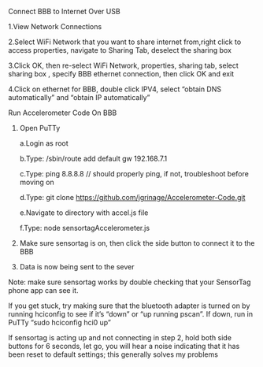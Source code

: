 Connect BBB to Internet Over USB

1.View Network Connections

2.Select WiFi Network that you want to share internet from,right click to access properties, navigate to Sharing Tab, deselect the sharing box

3.Click OK, then re-select WiFi Network, properties, sharing tab, select sharing box , specify BBB ethernet connection, then click OK and exit

4.Click on ethernet for BBB, double click IPV4, select “obtain DNS automatically” and “obtain IP automatically”


Run Accelerometer Code On BBB

1. Open PuTTy

   a.Login as root

   b.Type: /sbin/route add default gw 192.168.7.1
   
   c.Type: ping 8.8.8.8  // should properly ping, if not, troubleshoot before moving on
   
   d.Type: git clone https://github.com/jgrinage/Accelerometer-Code.git
   
   e.Navigate to directory with accel.js file
   
   f.Type: node sensortagAccelerometer.js
   
   
2. Make sure sensortag is on, then click the side button to connect it to the BBB


3. Data is now being sent to the sever



Note: make sure sensortag works by double checking that your SensorTag phone app can see it.

If you get stuck, try making sure that the bluetooth adapter is turned on by running hciconfig to see if it’s “down” or “up running pscan”. If down, run in PuTTy “sudo hciconfig hci0 up”

If sensortag is acting up and not connecting in step 2, hold both side buttons for 6 seconds, let go, you will hear a noise indicating that it has been reset to default settings; this generally solves my problems

